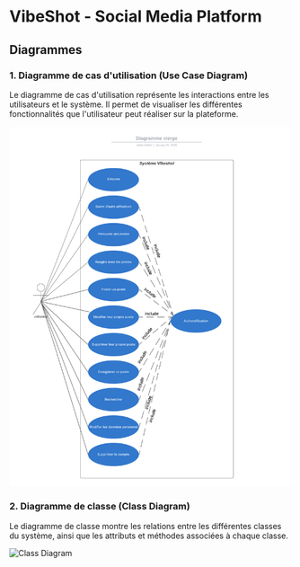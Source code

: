 # VibeShot - Social Media Platform

## Diagrammes

### 1. Diagramme de cas d'utilisation (Use Case Diagram)
Le diagramme de cas d'utilisation représente les interactions entre les utilisateurs et le système. Il permet de visualiser les différentes fonctionnalités que l'utilisateur peut réaliser sur la plateforme.

![Use Case Diagram](./use%20case%20vibeshot.png)

### 2. Diagramme de classe (Class Diagram)
Le diagramme de classe montre les relations entre les différentes classes du système, ainsi que les attributs et méthodes associées à chaque classe.

![Class Diagram](./)